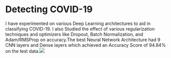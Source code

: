 # Detecting COVID-19 

I have experimented on various Deep Learning architectures to aid in classifying COVID-19. I also Studied the effect of various regularization techniques and optimizers like Dropout, Batch Normalization, and Adam/RMSProp on accuracy.The best Neural Network Architecture had 9 CNN layers and Dense layers which achieved an Accuracy Score of 94.84% on the test data.[![](Architecture)](normal_save.pth.png)

